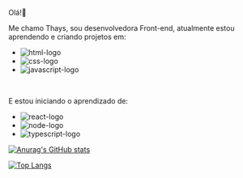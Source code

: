 Olá!👋

Me chamo Thays, sou desenvolvedora Front-end, atualmente estou aprendendo e criando projetos em: 
<br>
- <img src="https://img.shields.io/badge/HTML5-E34F26?style=for-the-badge&logo=html5&logoColor=white" alt="html-logo"/>
- <img src="https://img.shields.io/badge/CSS3-1572B6?style=for-the-badge&logo=css3&logoColor=white" alt="css-logo"/>
- <img src="https://img.shields.io/badge/JavaScript-323330?style=for-the-badge&logo=javascript&logoColor=F7DF1E" alt="javascript-logo"/>
<br>

E estou iniciando o aprendizado de: 
<br>

- <img src="https://img.shields.io/badge/React-20232A?style=for-the-badge&logo=react&logoColor=61DAFB" alt="react-logo"/>
- <img src="https://img.shields.io/badge/Node.js-43853D?style=for-the-badge&logo=node.js&logoColor=white" alt="node-logo">
- <img src="https://img.shields.io/badge/TypeScript-007ACC?style=for-the-badge&logo=typescript&logoColor=white" alt="typescript-logo">


[![Anurag's GitHub stats](https://github-readme-stats.vercel.app/api?username=Thayscosta95)](https://github.com/anuraghazra/github-readme-stats)

[![Top Langs](https://github-readme-stats.vercel.app/api/top-langs/?username=Thayscosta95)](https://github.com/anuraghazra/github-readme-stats)
